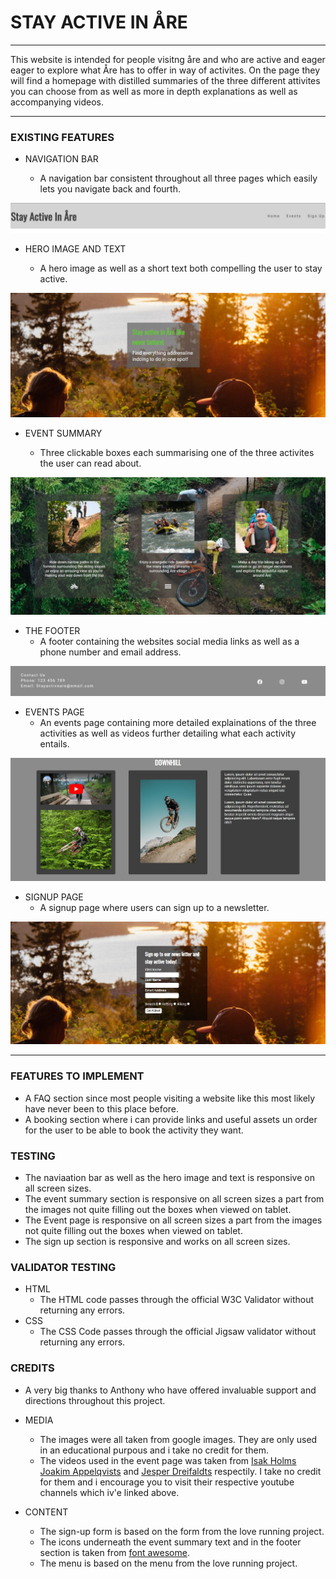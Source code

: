 # STAY ACTIVE IN ÅRE
----------
This website is intended for people visitng åre and who are active and eager eager to explore what Åre has to offer in way of activites. On the page they will find a homepage with distilled summaries of the three different attivites you can choose from as well as more in depth explanations as well as accompanying videos.

----------
### EXISTING FEATURES

- NAVIGATION BAR

  - A navigation bar consistent throughout all three pages which easily lets you navigate back and fourth.

![navigation bar](/assets/images/navigation-bar.jpg)
- HERO IMAGE AND TEXT


  - A hero image as well as a short text both compelling the user to stay active.
  
![hero image/text](/assets/images//hero-image-hero-text.jpg)  
- EVENT SUMMARY

  - Three clickable boxes each summarising one of the three activites the user can read about. 
  
![event summary](/assets/images/event-summary.jpg)  
- THE FOOTER
  - A footer containing the websites social media links as well as a phone number and email address.

![footer](/assets/images/footer.jpg)
- EVENTS PAGE
  - An events page containing more detailed explainations of the three activities as well as videos further detailing what each activity entails.
  
![events page](/assets/images/events-page.jpg)
- SIGNUP PAGE
  - A signup page where users can sign up to a newsletter.

![Sign-up page](/assets/images/sign-up-page.jpg)

----------
### FEATURES TO IMPLEMENT
- A FAQ section since most people visiting a website like this most likely have never been to this place before.
- A booking section where i can provide links and useful assets un order for the user to be able to book the activity they want.
  
### TESTING

- The naviaation bar as well as the hero image and text is responsive on all screen sizes.
- The event summary section is responsive on all screen sizes a part from the images not quite filling out the boxes when viewed on tablet.
- The Event page is responsive on all screen sizes a part from the images not quite filling out the boxes when viewed on tablet.
- The sign up section is responsive and works on all screen sizes.

### VALIDATOR TESTING
- HTML
  - The HTML code passes through the official W3C Validator without returning any errors.
- CSS
  - The CSS Code passes through the official Jigsaw validator without returning any errors.

### CREDITS

- A very big thanks to Anthony who have offered invaluable support and directions throughout this project.

- MEDIA
  - The images were all taken from google images. They are only used in an educational purpous and i take no credit for them.
  - The videos used in the event page was taken from [Isak Holms](https://www.youtube.com/@IsakHolms) [Joakim Appelqvists](https://www.youtube.com/@joakimappelqvist8237) and [Jesper Dreifaldts](https://www.youtube.com/@JesperDreifaldt) respectily. I take no credit for them and i encourage you to visit their respective youtube channels which iv'e linked above.
  

- CONTENT
  - The sign-up form is based on the form from the love running project.
  - The icons underneath the event summary text and in the footer section is taken from [font awesome](https://www.fontawesome.com).
  - The menu is based on the menu from the love running project.

